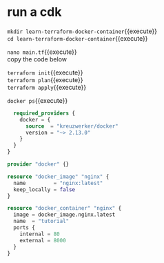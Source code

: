 # run a cdk


`mkdir learn-terraform-docker-container`{{execute}}    
`cd learn-terraform-docker-container`{{execute}}   

`nano main.tf`{{execute}}   
copy the code below

`terraform init`{{execute}}    
`terraform plan`{{execute}}    
`terraform apply`{{execute}}    

`docker ps`{{execute}}   

  


```terraform {
  required_providers {
    docker = {
      source  = "kreuzwerker/docker"
      version = "~> 2.13.0"
    }
  }
}

provider "docker" {}

resource "docker_image" "nginx" {
  name         = "nginx:latest"
  keep_locally = false
}

resource "docker_container" "nginx" {
  image = docker_image.nginx.latest
  name  = "tutorial"
  ports {
    internal = 80
    external = 8000
  }
}
```